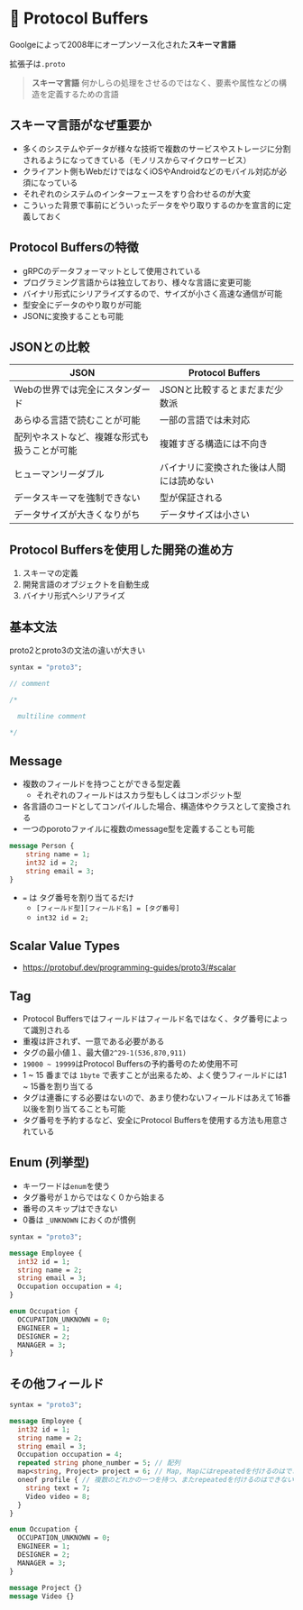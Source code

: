 # 🥽 Protocol Buffers

Goolgeによって2008年にオープンソース化された**スキーマ言語**

拡張子は`.proto`

> **スキーマ言語**
何かしらの処理をさせるのではなく、要素や属性などの構造を定義するための言語
>

## スキーマ言語がなぜ重要か

- 多くのシステムやデータが様々な技術で複数のサービスやストレージに分割されるようになってきている（モノリスからマイクロサービス）
- クライアント側もWebだけではなくiOSやAndroidなどのモバイル対応が必須になっている
- それぞれのシステムのインターフェースをすり合わせるのが大変
- こういった背景で事前にどういったデータをやり取りするのかを宣言的に定義しておく

## Protocol Buffersの特徴

- gRPCのデータフォーマットとして使用されている
- プログラミング言語からは独立しており、様々な言語に変更可能
- バイナリ形式にシリアライズするので、サイズが小さく高速な通信が可能
- 型安全にデータのやり取りが可能
- JSONに変換することも可能

## JSONとの比較

| **JSON** | **Protocol Buffers** |
| --- | --- |
| Webの世界では完全にスタンダード | JSONと比較するとまだまだ少数派 |
| あらゆる言語で読むことが可能 | 一部の言語では未対応 |
| 配列やネストなど、複雑な形式も扱うことが可能 | 複雑すぎる構造には不向き |
| ヒューマンリーダブル | バイナリに変換された後は人間には読めない |
| データスキーマを強制できない | 型が保証される |
| データサイズが大きくなりがち | データサイズは小さい |

## Protocol Buffersを使用した開発の進め方

1. スキーマの定義
2. 開発言語のオブジェクトを自動生成
3. バイナリ形式へシリアライズ

## 基本文法

proto2とproto3の文法の違いが大きい

```protobuf
syntax = "proto3";

// comment

/*

  multiline comment 
  
*/
```
## Message

- 複数のフィールドを持つことができる型定義
    - それぞれのフィールドはスカラ型もしくはコンポジット型
- 各言語のコードとしてコンパイルした場合、構造体やクラスとして変換される
- 一つのporotoファイルに複数のmessage型を定義することも可能

```protobuf
message Person {
	string name = 1;
	int32 id = 2;
	string email = 3;
}
```

- `=` は タグ番号を割り当てるだけ
    - `[フィールド型][フィールド名] = [タグ番号]`
    - `int32 id = 2;`

## Scalar Value Types
- https://protobuf.dev/programming-guides/proto3/#scalar

## Tag

- Protocol Buffersではフィールドはフィールド名ではなく、タグ番号によって識別される
- 重複は許されず、一意である必要がある
- タグの最小値１、最大値`2^29-1(536,870,911)`
- `19000 ~ 19999`はProtocol Buffersの予約番号のため使用不可
- 1 ~ 15 番までは `1byte` で表すことが出来るため、よく使うフィールドには1 ~ 15番を割り当てる
- タグは連番にする必要はないので、あまり使わないフィールドはあえて16番以後を割り当てることも可能
- タグ番号を予約するなど、安全にProtocol Buffersを使用する方法も用意されている

## Enum (列挙型)

- キーワードは`enum`を使う
- タグ番号が１からではなく０から始まる
- 番号のスキップはできない
- 0番は `_UNKNOWN` におくのが慣例

```protobuf
syntax = "proto3";

message Employee {
  int32 id = 1;
  string name = 2;
  string email = 3;
  Occupation occupation = 4;
}

enum Occupation {
  OCCUPATION_UNKNOWN = 0;
  ENGINEER = 1;
  DESIGNER = 2;
  MANAGER = 3;
}
```
## その他フィールド
```protobuf
syntax = "proto3";

message Employee {
  int32 id = 1;
  string name = 2;
  string email = 3;
  Occupation occupation = 4;
  repeated string phone_number = 5; // 配列
  map<string, Project> project = 6; // Map, Mapにはrepeatedを付けるのはできない
  oneof profile { // 複数のどれかの一つを持つ、またrepeatedを付けるのはできない
    string text = 7;
    Video video = 8;
  }
}

enum Occupation {
  OCCUPATION_UNKNOWN = 0;
  ENGINEER = 1;
  DESIGNER = 2;
  MANAGER = 3;
}

message Project {}
message Video {}
```